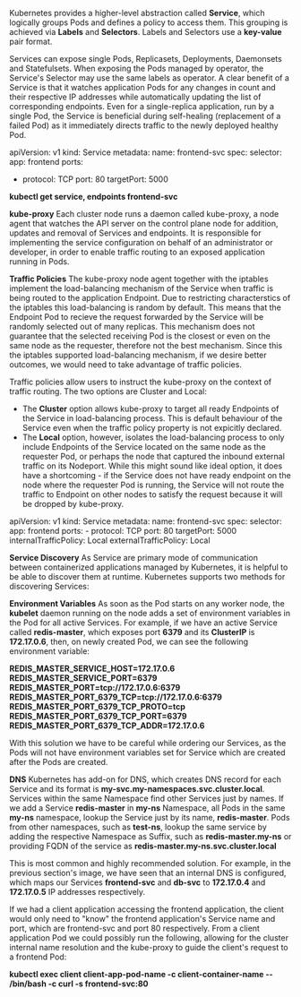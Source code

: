 Kubernetes provides a higher-level abstraction called <b>Service</b>, which logically groups Pods and defines a policy to access them. This grouping is achieved via <b>Labels</b> and <b>Selectors</b>. Labels and Selectors use a <b>key-value</b> pair format.

Services can expose single Pods, Replicasets, Deployments, Daemonsets and Statefulsets. When exposing the Pods managed by operator, the Service's Selector may use the same labels as operator. A clear benefit of a Service is that it watches application Pods for any changes in count and their respective IP addresses while automatically updating the list of corresponding endpoints. Even for a single-replica application, run by a single Pod, the Service is beneficial during self-healing (replacement of a failed Pod) as it immediately directs traffic to the newly deployed healthy Pod.

apiVersion: v1
kind: Service
metadata:
  name: frontend-svc
spec:
  selector:
    app: frontend
  ports:
  - protocol: TCP
    port: 80
    targetPort: 5000


**kubectl get service, endpoints frontend-svc**


**kube-proxy**
Each cluster node runs a daemon called kube-proxy, a node agent that watches the API server on the control plane node for addition, updates and removal of Services and endpoints. It is responsible for implementing the service configuration on behalf of an administrator or developer, in order to enable traffic routing to an exposed application running in Pods. 

**Traffic Policies**
The kube-proxy node agent together with the iptables implement the load-balancing mechanism of the Service when traffic is being routed to the application Endpoint. Due to restricting characterstics of the iptables this load-balancing is random by default. This means that the Endpoint Pod to recieve the request forwarded by the Service will be randomly selected out of many replicas. This mechanism does not guarantee that the selected receiving Pod is the closest or even on the same node as the requester, therefore not the best mechanism. Since this the iptables supported load-balancing mechanism, if we desire better outcomes, we would need to take advantage of traffic policies.

Traffic policies allow users to instruct the kube-proxy on the context of traffic routing. The two options are Cluster and Local:

- The **Cluster** option allows kube-proxy to target all ready Endpoints of the Service in load-balancing process. This is default behaviour of the Service even when the traffic policy property is not expicitly declared.
- The **Local** option, however, isolates the load-balancing process to only include Endpoints of the Service located on the same node as the requester Pod, or perhaps the node that captured the inbound external traffic on its Nodeport.
While this might sound like ideal option, it does have a shortcoming - if the Service does not have ready endpoint on the node where the requester Pod is running, the Service will not route the traffic to Endpoint on other nodes to satisfy the request because it will be dropped by kube-proxy.


apiVersion: v1
kind: Service
metadata:
  name: frontend-svc
spec:
  selector:
    app: frontend
  ports:
    - protocol: TCP
      port: 80
      targetPort: 5000
  internalTrafficPolicy: Local
  externalTrafficPolicy: Local


**Service Discovery**
As Service are primary mode of communication between containerized applications managed by Kubernetes, it is helpful to be able to discover them at runtime. Kubernetes supports two methods for discovering Services:

**Environment Variables**
As soon as the Pod starts on any worker node, the **kubelet** daemon running on the node adds a set of environment variables in the Pod for all active Services. For example, if we have an active Service called **redis-master**, which exposes port **6379** and its **ClusterIP** is **172.17.0.6**, then, on newly created Pod, we can see the following environment variable:

**REDIS_MASTER_SERVICE_HOST=172.17.0.6
REDIS_MASTER_SERVICE_PORT=6379
REDIS_MASTER_PORT=tcp://172.17.0.6:6379
REDIS_MASTER_PORT_6379_TCP=tcp://172.17.0.6:6379
REDIS_MASTER_PORT_6379_TCP_PROTO=tcp
REDIS_MASTER_PORT_6379_TCP_PORT=6379
REDIS_MASTER_PORT_6379_TCP_ADDR=172.17.0.6**

With this solution we have to be careful while ordering our Services, as the Pods will not have environment variables set for Service which are created after the Pods are created.


**DNS**
Kubernetes has add-on for DNS, which creates DNS record for each Service and its format is **my-svc.my-namespaces.svc.cluster.local**. Services within the same Namespace find other Services just by names. If we add a Service **redis-master** in **my-ns** Namespace, all Pods in the same **my-ns** namespace, lookup the Service just by its name, **redis-master**. Pods from other namespaces, such as **test-ns**, lookup the same service by adding the respective Namespace as Suffix, such as **redis-master.my-ns** or providing FQDN of the service as **redis-master.my-ns.svc.cluster.local**

This is most common and highly recommended solution. For example, in the previous section's image, we have seen that an internal DNS is configured, which maps our Services **frontend-svc** and **db-svc** to **172.17.0.4** and **172.17.0.5** IP addresses respectively.

If we had a client application accessing the frontend application, the client would only need to "know" the frontend application's Service name and port, which are frontend-svc and port 80 respectively. From a client application Pod we could possibly run the following, allowing for the cluster internal name resolution and the kube-proxy to guide the client's request to a frontend Pod:

**kubectl exec client client-app-pod-name -c client-container-name -- /bin/bash -c curl -s frontend-svc:80**
